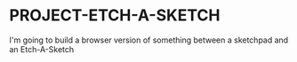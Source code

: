# PROJECT-ETCH-A-SKETCH
I'm going to build a browser version of something between a sketchpad and an Etch-A-Sketch
